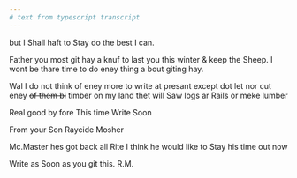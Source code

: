 ```yaml
---
# text from typescript transcript
---
```

but I Shall haft to Stay do the best I can. 

Father you most git hay a knuf to last you this winter & keep the Sheep. I wont be thare time to do eney thing a bout giting hay. 

Wal I do not think of eney more to write at presant except dot let nor cut eney ~~of them bi~~ timber on my land thet will Saw logs ar Rails or meke lumber  

Real good by fore This time  Write Soon 

From your Son Raycide Mosher 

Mc.Master hes got back all Rite I think he would like to Stay his time out now 

Write as Soon as you git this. R.M.